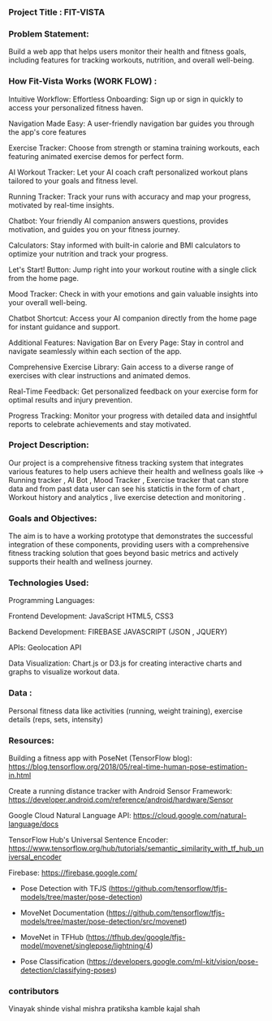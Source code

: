 ### Project Title : FIT-VISTA


### Problem Statement:
Build a web app that helps users monitor their health and fitness goals, including
features for tracking workouts, nutrition, and overall well-being.


### How Fit-Vista Works (WORK FLOW) : 

Intuitive Workflow:
Effortless Onboarding: Sign up or sign in quickly to access your personalized fitness haven.

Navigation Made Easy: A user-friendly navigation bar guides you through the app's core features

Exercise Tracker: Choose from strength or stamina training workouts, each featuring animated exercise demos for perfect form.

AI Workout Tracker: Let your AI coach craft personalized workout plans tailored to your goals and fitness level.

Running Tracker: Track your runs with accuracy and map your progress, motivated by real-time insights.

Chatbot: Your friendly AI companion answers questions, provides motivation, and guides you on your fitness journey.

Calculators: Stay informed with built-in calorie and BMI calculators to optimize your nutrition and track your progress.

Let's Start! Button: Jump right into your workout routine with a single click from the home page.

Mood Tracker: Check in with your emotions and gain valuable insights into your overall well-being.

Chatbot Shortcut: Access your AI companion directly from the home page for instant guidance and support.

Additional Features:
Navigation Bar on Every Page: Stay in control and navigate seamlessly within each section of the app.

Comprehensive Exercise Library: Gain access to a diverse range of exercises with clear instructions and animated demos.

Real-Time Feedback: Get personalized feedback on your exercise form for optimal results and injury prevention.

Progress Tracking: Monitor your progress with detailed data and insightful reports to celebrate achievements and stay motivated.



### Project Description:
Our project is a comprehensive fitness tracking system that integrates various features to help users achieve their health and wellness goals like -> Running tracker , AI Bot , Mood Tracker , Exercise tracker that can store data and from past data user can see his statictis in the form of chart , Workout history and analytics , live exercise detection and monitoring .  


### Goals and Objectives:
The aim is to have a working prototype that demonstrates the successful integration of these components, providing users with a comprehensive fitness tracking solution that goes beyond basic metrics and actively supports their health and wellness journey.


### Technologies Used:
Programming Languages:

Frontend Development:
JavaScript 
HTML5, CSS3

Backend Development:
FIREBASE 
JAVASCRIPT (JSON , JQUERY)

APIs:
Geolocation API

Data Visualization:
Chart.js or D3.js for creating interactive charts and graphs to visualize workout data.


### Data :
Personal fitness data like activities (running, weight training), exercise details (reps, sets, intensity)


### Resources:
Building a fitness app with PoseNet (TensorFlow blog): https://blog.tensorflow.org/2018/05/real-time-human-pose-estimation-in.html

Create a running distance tracker with Android Sensor Framework: https://developer.android.com/reference/android/hardware/Sensor

Google Cloud Natural Language API: https://cloud.google.com/natural-language/docs

TensorFlow Hub's Universal Sentence Encoder: https://www.tensorflow.org/hub/tutorials/semantic_similarity_with_tf_hub_universal_encoder

Firebase: https://firebase.google.com/

- Pose Detection with TFJS (https://github.com/tensorflow/tfjs-models/tree/master/pose-detection)

- MoveNet Documentation (https://github.com/tensorflow/tfjs-models/tree/master/pose-detection/src/movenet)

- MoveNet in TFHub (https://tfhub.dev/google/tfjs-model/movenet/singlepose/lightning/4)

- Pose Classification (https://developers.google.com/ml-kit/vision/pose-detection/classifying-poses)

### contributors

Vinayak shinde
vishal mishra 
pratiksha kamble 
kajal shah